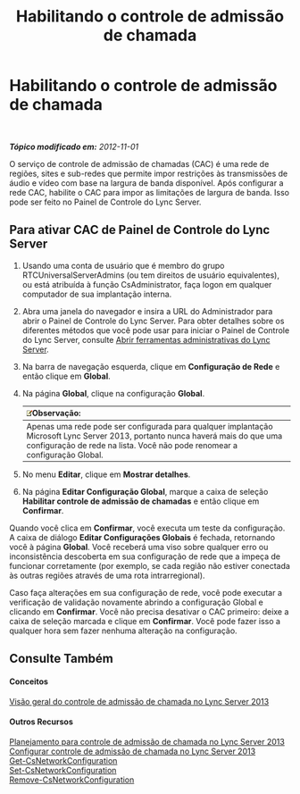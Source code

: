 ﻿---
title: Habilitando o controle de admissão de chamada
TOCTitle: Habilitando o controle de admissão de chamada
ms:assetid: 015f5c8f-2f90-4b9e-8149-b33767e90582
ms:mtpsurl: https://technet.microsoft.com/pt-br/library/Gg520942(v=OCS.15)
ms:contentKeyID: 49305672
ms.date: 05/19/2016
mtps_version: v=OCS.15
ms.translationtype: HT
---

# Habilitando o controle de admissão de chamada

 

_**Tópico modificado em:** 2012-11-01_

O serviço de controle de admissão de chamadas (CAC) é uma rede de regiões, sites e sub-redes que permite impor restrições às transmissões de áudio e vídeo com base na largura de banda disponível. Após configurar a rede CAC, habilite o CAC para impor as limitações de largura de banda. Isso pode ser feito no Painel de Controle do Lync Server.

## Para ativar CAC de Painel de Controle do Lync Server

1.  Usando uma conta de usuário que é membro do grupo RTCUniversalServerAdmins (ou tem direitos de usuário equivalentes), ou está atribuída à função CsAdministrator, faça logon em qualquer computador de sua implantação interna.

2.  Abra uma janela do navegador e insira a URL do Administrador para abrir o Painel de Controle do Lync Server. Para obter detalhes sobre os diferentes métodos que você pode usar para iniciar o Painel de Controle do Lync Server, consulte [Abrir ferramentas administrativas do Lync Server](lync-server-2013-open-lync-server-administrative-tools.md).

3.  Na barra de navegação esquerda, clique em **Configuração de Rede** e então clique em **Global**.

4.  Na página **Global**, clique na configuração **Global**.
    
    <table>
    <thead>
    <tr class="header">
    <th><img src="images/Gg425756.note(OCS.15).gif" title="note" alt="note" />Observação:</th>
    </tr>
    </thead>
    <tbody>
    <tr class="odd">
    <td>Apenas uma rede pode ser configurada para qualquer implantação Microsoft Lync Server 2013, portanto nunca haverá mais do que uma configuração de rede na lista. Você não pode renomear a configuração Global.</td>
    </tr>
    </tbody>
    </table>


5.  No menu **Editar**, clique em **Mostrar detalhes**.

6.  Na página **Editar Configuração Global**, marque a caixa de seleção **Habilitar controle de admissão de chamadas** e então clique em **Confirmar**.

Quando você clica em **Confirmar**, você executa um teste da configuração. A caixa de diálogo **Editar Configurações Globais** é fechada, retornando você à página **Global**. Você receberá uma viso sobre qualquer erro ou inconsistência descoberta em sua configuração de rede que a impeça de funcionar corretamente (por exemplo, se cada região não estiver conectada às outras regiões através de uma rota intrarregional).

Caso faça alterações em sua configuração de rede, você pode executar a verificação de validação novamente abrindo a configuração Global e clicando em **Confirmar**. Você não precisa desativar o CAC primeiro: deixe a caixa de seleção marcada e clique em **Confirmar**. Você pode fazer isso a qualquer hora sem fazer nenhuma alteração na configuração.

## Consulte Também

#### Conceitos

[Visão geral do controle de admissão de chamada no Lync Server 2013](lync-server-2013-overview-of-call-admission-control.md)  

#### Outros Recursos

[Planejamento para controle de admissão de chamada no Lync Server 2013](lync-server-2013-planning-for-call-admission-control.md)  
[Configurar controle de admissão de chamada no Lync Server 2013](lync-server-2013-configure-call-admission-control.md)  
[Get-CsNetworkConfiguration](get-csnetworkconfiguration.md)  
[Set-CsNetworkConfiguration](set-csnetworkconfiguration.md)  
[Remove-CsNetworkConfiguration](remove-csnetworkconfiguration.md)

